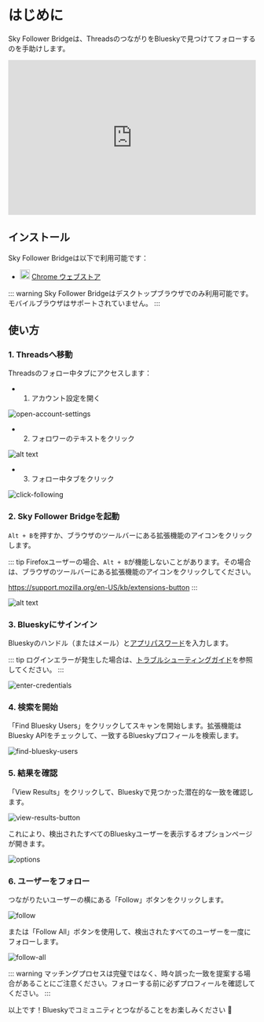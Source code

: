 # はじめに

Sky Follower Bridgeは、ThreadsのつながりをBlueskyで見つけてフォローするのを手助けします。

<iframe width="100%" height="315" src="https://www.youtube.com/embed/2GH-Vn3lBZ8?si=oScIGF2uFYAIH4jc" title="YouTube video player" frameborder="0" allow="accelerometer; autoplay; clipboard-write; encrypted-media; gyroscope; picture-in-picture; web-share" referrerpolicy="strict-origin-when-cross-origin" allowfullscreen></iframe>

## インストール

Sky Follower Bridgeは以下で利用可能です：

<ul class="install-list">
  <li>
    <img src="/images/icon-chrome.svg" width="20" height="20">
    <a href="https://chrome.google.com/webstore/detail/sky-follower-bridge/behhbpbpmailcnfbjagknjngnfdojpko" target="_blank" rel="noopener noreferrer" class="gtm-link-to-store">Chrome ウェブストア</a>
  </li>
</ul>

::: warning
Sky Follower Bridgeはデスクトップブラウザでのみ利用可能です。モバイルブラウザはサポートされていません。
:::

## 使い方

### 1. Threadsへ移動

Threadsのフォロー中タブにアクセスします：
- 1. アカウント設定を開く

![open-account-settings](/images/threads-open-account.png)

- 2. フォロワーのテキストをクリック

![alt text](/images/threads-click-followers.png)

- 3. フォロー中タブをクリック

![click-following](/images/threads-click-following.png)

### 2. Sky Follower Bridgeを起動

`Alt + B`を押すか、ブラウザのツールバーにある拡張機能のアイコンをクリックします。

::: tip
Firefoxユーザーの場合、`Alt + B`が機能しないことがあります。その場合は、ブラウザのツールバーにある拡張機能のアイコンをクリックしてください。

https://support.mozilla.org/en-US/kb/extensions-button
:::

![alt text](/images/threads-open-extension.png)

### 3. Blueskyにサインイン

Blueskyのハンドル（またはメール）と[アプリパスワード](https://bsky.app/settings/app-passwords)を入力します。

::: tip
ログインエラーが発生した場合は、[トラブルシューティングガイド](/ja/troubleshooting)を参照してください。
:::

![enter-credentials](/images/enter-credentials.png)

### 4. 検索を開始

「Find Bluesky Users」をクリックしてスキャンを開始します。拡張機能はBluesky APIをチェックして、一致するBlueskyプロフィールを検索します。

![find-bluesky-users](/images/scan-users.png)

### 5. 結果を確認

「View Results」をクリックして、Blueskyで見つかった潜在的な一致を確認します。

![view-results-button](/images/click-results.png)

これにより、検出されたすべてのBlueskyユーザーを表示するオプションページが開きます。

![options](/images/options.png)

### 6. ユーザーをフォロー

つながりたいユーザーの横にある「Follow」ボタンをクリックします。

![follow](/images/click-follow-btn.png)

または「Follow All」ボタンを使用して、検出されたすべてのユーザーを一度にフォローします。

![follow-all](/images/follow-all-btn.png)

::: warning
マッチングプロセスは完璧ではなく、時々誤った一致を提案する場合があることにご注意ください。フォローする前に必ずプロフィールを確認してください。
:::

以上です！Blueskyでコミュニティとつながることをお楽しみください 🎉 

